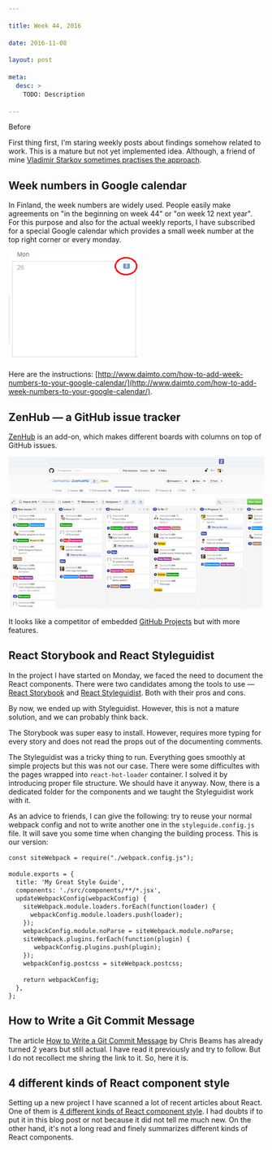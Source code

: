 ```yaml
---

title: Week 44, 2016

date: 2016-11-08

layout: post

meta:
  desc: >
    TODO: Description

---
```


Before

<excerpt/>

First thing first, I'm staring weekly posts about findings somehow related to work. This is a mature but not yet
implemented idea. Although, a friend of mine [Vladimir Starkov sometimes practises the approach](https://iamstarkov.com/).

## Week numbers in Google calendar

In Finland, the week numbers are widely used. People easily make agreements on "in the beginning on week 44" or "on week
12 next year". For this purpose and also for the actual weekly reports, I have subscribed for a special Google calendar
which provides a small week number at the top right corner or every monday.

![](/posts/week-44-2016/CalendarWeekNumbers3.png)

Here are the instructions:
[http://www.daimto.com/how-to-add-week-numbers-to-your-google-calendar/](http://www.daimto.com/how-to-add-week-numbers-to-your-google-calendar/).

## ZenHub — a GitHub issue tracker

[ZenHub](https://www.zenhub.com/) is an add-on, which makes different boards with columns on top of GitHub issues.

![](/posts/week-44-2016/zenhub-task-board.jpg)

It looks like a competitor of embedded [GitHub
Projects](https://github.com/blog/2256-a-whole-new-github-universe-announcing-new-tools-forums-and-features) but with
more features.

## React Storybook and React Styleguidist

In the project I have started on Monday, we faced the need to document the React components. There were two candidates
among the tools to use — [React Storybook](https://getstorybook.io/) and [React
Styleguidist](https://github.com/sapegin/react-styleguidist). Both with their pros and cons.

By now, we ended up with Styleguidist. However, this is not a mature solution, and we can probably think back.

The Storybook was super easy to install. However, requires more typing for every story and does not read the props out
of the documenting comments.

The Styleguidist was a tricky thing to run. Everything goes smoothly at simple projects but this was not our case. There
were some difficultes with the pages wrapped into `react-hot-loader` container. I solved it by introducing proper file
structure. We should have it anyway. Now, there is a dedicated folder for the components and we taught the Styleguidist
work with it.

As an advice to friends, I can give the following: try to reuse your normal webpack config and not to write another one
in the `styleguide.config.js` file. It will save you some time when changing the building process. This is our version:

```
const siteWebpack = require("./webpack.config.js");

module.exports = {
  title: 'My Great Style Guide',
  components: './src/components/**/*.jsx',
  updateWebpackConfig(webpackConfig) {
    siteWebpack.module.loaders.forEach(function(loader) {
      webpackConfig.module.loaders.push(loader);
    });
    webpackConfig.module.noParse = siteWebpack.module.noParse;
    siteWebpack.plugins.forEach(function(plugin) {
       webpackConfig.plugins.push(plugin);
    });
    webpackConfig.postcss = siteWebpack.postcss;

    return webpackConfig;
  },
};
```

## How to Write a Git Commit Message

The article [How to Write a Git Commit Message](http://chris.beams.io/posts/git-commit/) by Chris Beams has already
turned 2 years but still actual. I have read it previously and try to follow. But I do not recollect me shring the link
to it. So, here it is.

## 4 different kinds of React component style

Setting up a new project I have scanned a lot of recent articles about React. One of them is [4 different kinds of React
component style](https://www.peterbe.com/plog/4-different-kinds-of-react-component-styles). I had doubts if to put it in
this blog post or not because it did not tell me much new. On the other hand, it's not a long read and finely summarizes
different kinds of React components.
